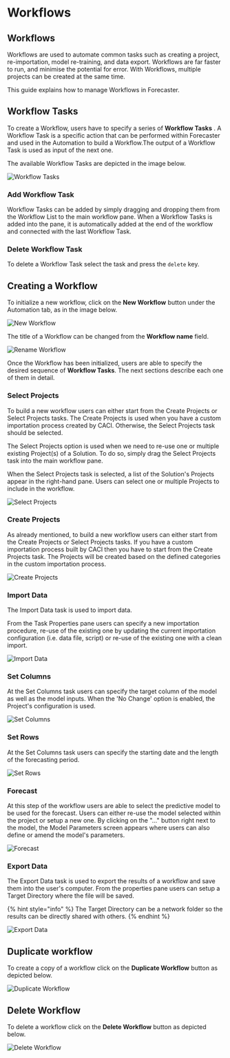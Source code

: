 # Workflows


## Workflows

Workflows are used to automate common tasks such as creating a project, re-importation, model re-training, and data export. Workflows are far faster to run, and minimise the potential for error. With Workflows, multiple projects can be created at the same time.

This guide explains how to manage Workflows in Forecaster.


## Workflow Tasks

To create a Workflow, users have to specify a series of **Workflow Tasks** . A Workflow Task is a specific action that can be performed within Forecaster and used in the Automation to build a Workflow.The output of a Workflow Task is used as input of the next one.

The available Workflow Tasks are depicted in the image below.

![Workflow Tasks](imgs/Workflows_WorkflowTasks.png) 



### Add Workflow Task

Workflow Tasks can be added by simply dragging and dropping them from the Workflow List to the main workflow pane. When a Workflow Tasks is added into the pane, it is automatically added at the end of the workflow and connected with the last Workflow Task.


### Delete Workflow Task
To delete a Workflow Task select the task and press the `delete` key.


## Creating a Workflow

To initialize a new workflow, click on the **New Workflow** button under the Automation tab, as in the image below.


![New Workflow](imgs/Workflows_NewWorkflow.png)



The title of a Workflow can be changed from the **Workflow name** field.


![Rename Workflow](imgs/Workflows_WorkflowName.png)


Once the Workflow has been initialized, users are able to specify the desired sequence of **Workflow Tasks**. The next sections describe each one of them in detail.



### Select Projects

To build a new workflow users can either start from the Create Projects or Select Projects tasks. The Create Projects is used when you have a custom importation process created by CACI. Otherwise, the Select Projects task should be selected.

The Select Projects option is used when we need to re-use one or multiple existing Project(s) of a Solution. To do so, simply drag the Select Projects task into the main workflow pane.

When the Select Projects task is selected, a list of the Solution's Projects appear in the right-hand pane. Users can select one or multiple Projects to include in the workflow.


![Select Projects](imgs/Workflows_SelectProjects.png)


### Create Projects


As already mentioned, to build a new workflow users can either start from the Create Projects or Select Projects tasks. If you have a custom importation process built by CACI then you have to start from the Create Projects task. The Projects will be created based on the defined categories in the custom importation process.



![Create Projects](imgs/Workflows_CreateProjects.png)


### Import Data

The Import Data task is used to import data.

From the Task Properties pane users can specify a new importation procedure, re-use of the existing one by updating the current importation configuration (i.e. data file, script) or re-use of the existing one with a clean import.

![Import Data](imgs/Workflows_ImportData.png)



### Set Columns

At the Set Columns task users can specify the target column of the model as well as the model inputs. When the 'No Change' option is enabled, the  Project's configuration is used.

![Set Columns](imgs/Workflows_SetColumns.png)

### Set Rows

At the Set Columns task users can specify the starting date and the length of the forecasting period.


![Set Rows](imgs/Workflows_SetRows.png)

### Forecast

At this step of the workflow users are able to select the predictive model to be used for the forecast. Users can either re-use the model selected within the project or setup a new one. By clicking on the "..." button right next to the model, the Model Parameters screen appears where users can also define or amend the model's parameters.

![Forecast](imgs/Workflows_Forecast.png)


### Export Data

The Export Data task is used to export the results of a workflow and save them into the user's computer. From the properties pane users can setup a Target Directory where the file will be saved.

{% hint style="info" %}
The Target Directory can be a network folder so the results can be directly shared with others.
{% endhint %}

![Export Data](imgs/Workflows_ExportData.png)


## Duplicate workflow

To create a copy of a workflow click on the **Duplicate Workflow** button as depicted below.


![Duplicate Workflow](imgs/Workflows_DuplicateWorkflow.png)


## Delete Workflow

To delete a workflow click on the **Delete Workflow** button as depicted below.


![Delete Workflow](imgs/Workflows_DeleteWorkflow.png)
